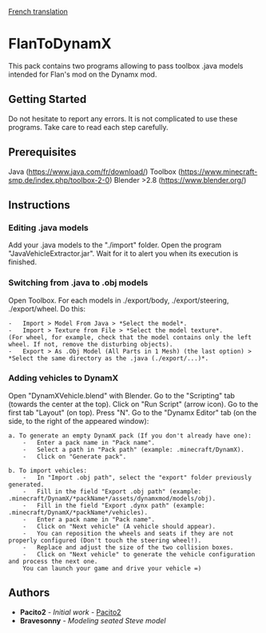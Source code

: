 [French translation](https://github.com/Pacito2)

# FlanToDynamX

This pack contains two programs allowing to pass toolbox .java models intended for Flan's mod on the Dynamx mod.

## Getting Started

Do not hesitate to report any errors.
It is not complicated to use these programs. Take care to read each step carefully.

## Prerequisites

Java			(https://www.java.com/fr/download/)
Toolbox			(https://www.minecraft-smp.de/index.php/toolbox-2-0)
Blender >2.8	(https://www.blender.org/)

## Instructions

### Editing .java models

Add your .java models to the "./import" folder.
Open the program "JavaVehicleExtractor.jar".
Wait for it to alert you when its execution is finished.

### Switching from .java to .obj models

Open Toolbox.
For each models in 
	./export/body, 
	./export/steering,
	./export/wheel. 
	Do this:
	
	-	Import > Model From Java > *Select the model*.
	-	Import > Texture from File > *Select the model texture*.
	(For wheel, for example, check that the model contains only the left wheel. If not, remove the disturbing objects).
	-	Export > As .Obj Model (All Parts in 1 Mesh) (the last option) > *Select the same directory as the .java (./export/...)*.

### Adding vehicles to DynamX

Open "DynamXVehicle.blend" with Blender.
Go to the "Scripting" tab (towards the center at the top).
Click on "Run Script" (arrow icon).
Go to the first tab "Layout" (on top).
Press "N".
Go to the "Dynamx Editor" tab (on the side, to the right of the appeared window):
	
	a. To generate an empty DynamX pack (If you don't already have one):
		-	Enter a pack name in "Pack name".
		-	Select a path in "Pack path" (example: .minecraft/DynamX).
		-	Click on "Generate pack".
		
	b. To import vehicles:
		-	In "Import .obj path", select the "export" folder previously generated.
		-	Fill in the field "Export .obj path" (example: .minecraft/DynamX/*packName*/assets/dynamxmod/models/obj).
		-	Fill in the field "Export .dynx path" (example: .minecraft/DynamX/*packName*/vehicles).
		-	Enter a pack name in "Pack name".
		-	Click on "Next vehicle" (A vehicle should appear).
		-	You can reposition the wheels and seats if they are not properly configured (Don't touch the steering wheel!).
		-	Replace and adjust the size of the two collision boxes.
		-	Click on "Next vehicle" to generate the vehicle configuration and process the next one.
		You can launch your game and drive your vehicle =)

## Authors

* **Pacito2** - *Initial work* - [Pacito2](https://github.com/Pacito2)
* **Bravesonny** - *Modeling seated Steve model*

